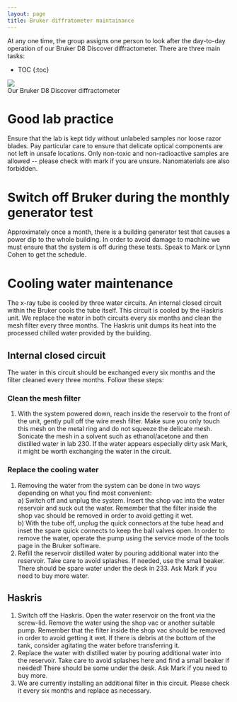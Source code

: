 ```yaml
---
layout: page
title: Bruker diffratometer maintainance
---
```


At any one time, the group assigns one person to look after the day-to-day operation of our Bruker D8 Discover diffractometer. There are three main tasks:
* TOC
{:toc}

<div class="img_row">
    <img class="col two left" src="{{ site.baseurl }}/assets/img/Bruker.jpg">
</div>
<div class="col two left caption">
    Our Bruker D8 Discover diffractometer
</div>

# Good lab practice
Ensure that the lab is kept tidy without unlabeled samples nor loose razor blades. Pay particular care to ensure that delicate optical components are not left in unsafe locations. Only non-toxic and non-radioactive samples are allowed -- please check with mark if you are unsure. Nanomaterials are also forbidden.

# Switch off Bruker during the monthly generator test
Approximately once a month, there is a building generator test that causes a power dip to the whole building. In order to avoid damage to machine we must ensure that the system is off during these tests. Speak to Mark or Lynn Cohen to get the schedule.

# Cooling water maintenance
The x-ray tube is cooled by three water circuits. An internal closed circuit within the Bruker cools the tube itself. This circuit is cooled by the Haskris unit. We replace the water in both circuits every six months and clean the mesh filter every three months. The Haskris unit dumps its heat into the processed chilled water provided by the building.
## Internal closed circuit
The water in this circuit should be exchanged every six months and the filter cleaned every three months. Follow these steps:  

### Clean the mesh filter
1. With the system powered down, reach inside the reservoir to the front of the unit, gently pull off the wire mesh filter. Make sure you only touch this mesh on the metal ring and do not squeeze the delicate mesh. Sonicate the mesh in a solvent such as ethanol/acetone and then distilled water in lab 230. If the water appears especially dirty ask Mark, it might be worth exchanging the water in the circuit.  

### Replace the cooling water
1. Removing the water from the system can be done in two ways depending on what you find most convenient:  
a) Switch off and unplug the system. Insert the shop vac into the water reservoir and suck out the water. Remember that the filter inside the shop vac should be removed in order to avoid getting it wet.  
b) With the tube off, unplug the quick connectors at the tube head and inset the spare quick connects to keep the ball valves open. In order to remove the water, operate the pump using the service mode of the tools page in the Bruker software.
1. Refill the reservoir distilled water by pouring additional water into the reservoir. Take care to avoid splashes. If needed, use the small beaker. There should be spare water under the desk in 233. Ask Mark if you need to buy more water.

## Haskris
1. Switch off the Haskris. Open the water reservoir on the front via the screw-lid. Remove the water using the shop vac or another suitable pump. Remember that the filter inside the shop vac should be removed in order to avoid getting it wet. If there is debris at the bottom of the tank, consider agitating the water before transferring it.
1. Replace the water with distilled water by pouring additional water into the reservoir. Take care to avoid splashes here and find a small beaker if needed! There should be some under the desk. Ask Mark if you need to buy more.
1. We are currently installing an additional filter in this circuit. Please check it every six months and replace as necessary.
